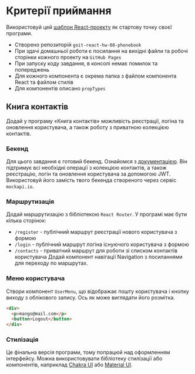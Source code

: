 # Критерії приймання

Використовуй цей [шаблон React-проекту](https://github.com/goitacademy/react-homework-template#readme) як стартову точку своєї програми.

 - Створено репозиторій `goit-react-hw-08-phonebook`
 - При здачі домашньої роботи є посилання на вихідні файли та робочі сторінки кожного проекту на `GitHub Pages`
 - При запуску коду завдання, в консолі немає помилок та попереджень
 - Для кожного компонента є окрема папка з файлом компонента React та файлом стилів
 - Для компонентів описано `propTypes`

## Книга контактів
Додай у програму «Книга контактів» можливість реєстрації, логіна та оновлення користувача, а також роботу з приватною колекцією контактів.

### Бекенд
Для цього завдання є готовий бекенд. Ознайомся з [документацією](https://connections-api.herokuapp.com/docs/). Він підтримує всі необхідні операції з колекцією контактів, а також реєстрацію, логін та оновлення користувача за допомогою JWT. Використовуй його замість твого бекенда створеного через сервіс `mockapi.io`.

### Маршрутизація
Додай маршрутизацію з бібліотекою `React Router`. У програмі має бути кілька сторінок:

- `/register` - публічний маршрут реєстрації нового користувача з формою
- `/login` - публічний маршрут логіна існуючого користувача з формою
- `/contacts` - приватний маршрут для роботи зі списком контактів користувача
Додай компонент навігації Navigation з посиланнями для переходу по маршрутах.

### Меню користувача
Створи компонент `UserMenu`, що відображає пошту користувача і кнопку виходу з облікового запису. Ось як може виглядати його розмітка.
```html
<div>
  <p>mango@mail.com</p>
  <button>Logout</button>
</div>
```
### Стилізація
Це фінальна версія програми, тому попрацюй над оформленням інтерфейсу. Можна використовувати бібліотеку стилізації або компонентів, наприклад [Chakra UI](https://chakra-ui.com/) або [Material UI](https://mui.com/).
